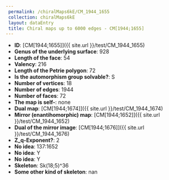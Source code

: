 ```yaml
--- 
 permalink: /chiralMaps6kE/CM_1944_1655 
 collection: chiralMaps6kE
 layout: dataEntry
 title: Chiral maps up to 6000 edges - CM[1944;1655]
---
```


- **ID**: [CM[1944;1655]]({{ site.url }}/test/CM_1944_1655)
- **Genus of the underlying surface**: 928
- **Length of the face**: 54
- **Valency**: 216
- **Length of the Petrie polygon**: 72
- **Is the automorphism group solvable?**: S
- **Number of vertices**: 18
- **Number of edges**: 1944
- **Number of faces**: 72
- **The map is self-**: none
- **Dual map**: [CM[1944;1674]]({{ site.url }}/test/CM_1944_1674)
- **Mirror (enantihomorphic) map**: [CM[1944;1652]]({{ site.url }}/test/CM_1944_1652)
- **Dual of the mirror image**: [CM[1944;1676]]({{ site.url }}/test/CM_1944_1676)
- **Z_q-Exponent?**: 2
- **No idea**:  137:1652
- **No idea**: Y
- **No idea**: Y
- **Skeleton**: Sk(18;5)^36
- **Some other kind of skeleton**: nan
